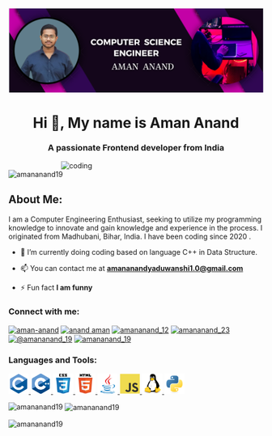 ![logo](https://github.com/amananand19/aman-anand/blob/main/Screenshot%20from%202024-05-21%2012-23-28.png)
<h1 align="center">Hi 👋, My name is Aman Anand</h1>
<h3 align="center">A passionate Frontend developer from India</h3>
<img align="right" alt="coding" width="400" src="https://camo.githubusercontent.com/7de37139d0b4c1ce40865e799b446c0e963a3dd8fb68d239707237c40604fa3d/68747470733a2f2f63646e2e6472696262626c652e636f6d2f75736572732f3733303730332f73637265656e73686f74732f363538313234332f6176656e746f2e676966">

<p align="left"> <img src="https://komarev.com/ghpvc/?username=amananand19&label=Profile%20views&color=0e75b6&style=flat" alt="amananand19" /> </p>
<h2 align="left">About Me:</h2>
I am a Computer Engineering Enthusiast, seeking to utilize my programming knowledge to innovate and gain knowledge and experience in the process. I originated from Madhubani, Bihar, India. I have been coding since 2020 .


- 🌱 I’m currently doing coding based on language C++ in Data Structure.

- 📫 You can contact me at **amananandyaduwanshi1.0@gmail.com**

- ⚡ Fun fact **I am funny**
<h3 align="left">Connect with me:</h3>
<p align="left">
<a href="https://linkedin.com/in/aman-anand" target="blank"><img align="center" src="https://raw.githubusercontent.com/rahuldkjain/github-profile-readme-generator/master/src/images/icons/Social/linked-in-alt.svg" alt="aman-anand" height="30" width="40" /></a>
<a href="https://fb.com/anand aman" target="blank"><img align="center" src="https://raw.githubusercontent.com/rahuldkjain/github-profile-readme-generator/master/src/images/icons/Social/facebook.svg" alt="anand aman" height="30" width="40" /></a>
<a href="https://instagram.com/amananand_12" target="blank"><img align="center" src="https://raw.githubusercontent.com/rahuldkjain/github-profile-readme-generator/master/src/images/icons/Social/instagram.svg" alt="amananand_12" height="30" width="40" /></a>
<a href="https://www.codechef.com/users/amananand_23" target="blank"><img align="center" src="https://cdn.jsdelivr.net/npm/simple-icons@3.1.0/icons/codechef.svg" alt="amananand_23" height="30" width="40" /></a>
<a href="https://www.hackerrank.com/@amananand_19" target="blank"><img align="center" src="https://raw.githubusercontent.com/rahuldkjain/github-profile-readme-generator/master/src/images/icons/Social/hackerrank.svg" alt="@amananand_19" height="30" width="40" /></a>
<a href="https://www.leetcode.com/amananand_19" target="blank"><img align="center" src="https://raw.githubusercontent.com/rahuldkjain/github-profile-readme-generator/master/src/images/icons/Social/leet-code.svg" alt="amananand_19" height="30" width="40" /></a>
</p>

<h3 align="left">Languages and Tools:</h3>
<p align="left"> <a href="https://www.cprogramming.com/" target="_blank" rel="noreferrer"> <img src="https://raw.githubusercontent.com/devicons/devicon/master/icons/c/c-original.svg" alt="c" width="40" height="40"/> </a> <a href="https://www.w3schools.com/cpp/" target="_blank" rel="noreferrer"> <img src="https://raw.githubusercontent.com/devicons/devicon/master/icons/cplusplus/cplusplus-original.svg" alt="cplusplus" width="40" height="40"/> </a> <a href="https://www.w3schools.com/css/" target="_blank" rel="noreferrer"> <img src="https://raw.githubusercontent.com/devicons/devicon/master/icons/css3/css3-original-wordmark.svg" alt="css3" width="40" height="40"/> </a> <a href="https://www.w3.org/html/" target="_blank" rel="noreferrer"> <img src="https://raw.githubusercontent.com/devicons/devicon/master/icons/html5/html5-original-wordmark.svg" alt="html5" width="40" height="40"/> </a> <a href="https://www.java.com" target="_blank" rel="noreferrer"> <img src="https://raw.githubusercontent.com/devicons/devicon/master/icons/java/java-original.svg" alt="java" width="40" height="40"/> </a> <a href="https://developer.mozilla.org/en-US/docs/Web/JavaScript" target="_blank" rel="noreferrer"> <img src="https://raw.githubusercontent.com/devicons/devicon/master/icons/javascript/javascript-original.svg" alt="javascript" width="40" height="40"/> </a> <a href="https://www.linux.org/" target="_blank" rel="noreferrer"> <img src="https://raw.githubusercontent.com/devicons/devicon/master/icons/linux/linux-original.svg" alt="linux" width="40" height="40"/> </a> <a href="https://www.python.org" target="_blank" rel="noreferrer"> <img src="https://raw.githubusercontent.com/devicons/devicon/master/icons/python/python-original.svg" alt="python" width="40" height="40"/> </a> </p>

<p><img align="left" src="https://github-readme-stats.vercel.app/api/top-langs?username=amananand19&show_icons=true&locale=en&layout=compact" alt="amananand19" /></p>

<p>&nbsp;<img align="center" src="https://github-readme-stats.vercel.app/api?username=amananand19&show_icons=true&locale=en" alt="amananand19" /></p>

<p><img align="center" src="https://github-readme-streak-stats.herokuapp.com/?user=amananand19&" alt="amananand19" /></p>
